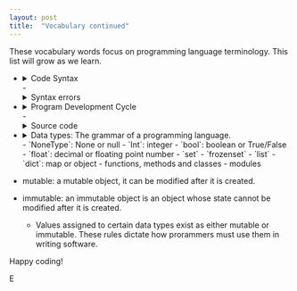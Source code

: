 ```yaml
---
layout: post
title:  "Vocabulary continued"
---
```


These vocabulary words focus on programming language terminology. This list will grow as we learn.

- <details>
    <summary>Code Syntax</summary>
    <br>
        Code syntax are a set of rules that must strictly be followed when writing a program. Syntax is language-specific. The syntax rules dictaet how key words, oeprators and various punctuation characters must be used in a program.
    <br><br>
    </details>
    - <details>
        <summary>Syntax errors</summary>
        <br>
            A syntax error is a mistake such as a misspelled key word, a missing punctuation character, or the incorrect use of an operator. Each programming language will have its own way of alerting the developer of a syntax error.
        <br><br>
        </details>
- <details>
    <summary>Program Development Cycle</summary>
    <br>
        The steps to the development cycle of a software program:
        <br><br>
        - Design the program<br>
        - Write the tests<br>
        - Write the code to the tests<br>
        - Correct syntax errors<br>
        - Test the program<br>
        - Correct logic erros<br>
    <br><br>
    </details>
    - <details>
        <summary>Source code</summary>
        <br>
            The code that is written for a particular piece of software.
        <br><br>
        </details>
- <details>
    <summary>Data types: The grammar of a programming language.</summary>
    <br>
        Basic Types: These type names are based on the Python programming language. These types may go by different names or behave differently in other programming languages, but this is an excellent place to start.

        Different data types take up different amounts of space in memory. Primitive data types such as numbers, single character strings, and booleans take up less space than object data (programmer-created data) such as lists, arrays, maps, functions, methods and so on.
    <br><br>
    </details>
    - `NoneType`: None or null
    - `Int`: integer
    - `bool`: boolean or True/False
    - `float`: decimal or floating point number
    - `set`
    - `frozenset`
    - `list`
    - `dict`: map or object
    - functions, methods and classes
    - modules
- mutable: a mutable object, it can be modified after it is created.
- immutable: an immutable object is an object whose state cannot be modified after it is created.
    - Values assigned to certain data types exist as either mutable or immutable. These rules dictate how prorammers must use them in writing software.

Happy coding!

E
